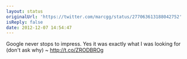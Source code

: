 ```yaml
---
layout: status
originalUrl: 'https://twitter.com/marcgg/status/277063613188042752'
isReply: false
date: 2012-12-07 14:54:47
---
```


Google never stops to impress. Yes it was exactly what I was looking for (don't ask why) ~ http://t.co/ZRODBROg
